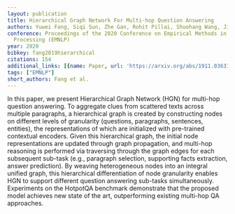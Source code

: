 ```yaml
---
layout: publication
title: Hierarchical Graph Network For Multi-hop Question Answering
authors: Yuwei Fang, Siqi Sun, Zhe Gan, Rohit Pillai, Shuohang Wang, Jingjing Liu
conference: Proceedings of the 2020 Conference on Empirical Methods in Natural Language
  Processing (EMNLP)
year: 2020
bibkey: fang2019hierarchical
citations: 154
additional_links: [{name: Paper, url: 'https://arxiv.org/abs/1911.03631'}]
tags: ["EMNLP"]
short_authors: Fang et al.
---
```

In this paper, we present Hierarchical Graph Network (HGN) for multi-hop
question answering. To aggregate clues from scattered texts across multiple
paragraphs, a hierarchical graph is created by constructing nodes on different
levels of granularity (questions, paragraphs, sentences, entities), the
representations of which are initialized with pre-trained contextual encoders.
Given this hierarchical graph, the initial node representations are updated
through graph propagation, and multi-hop reasoning is performed via traversing
through the graph edges for each subsequent sub-task (e.g., paragraph
selection, supporting facts extraction, answer prediction). By weaving
heterogeneous nodes into an integral unified graph, this hierarchical
differentiation of node granularity enables HGN to support different question
answering sub-tasks simultaneously. Experiments on the HotpotQA benchmark
demonstrate that the proposed model achieves new state of the art,
outperforming existing multi-hop QA approaches.